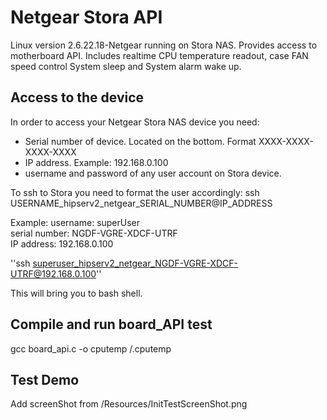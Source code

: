 # Netgear Stora API
Linux version 2.6.22.18-Netgear running on Stora NAS.
Provides access to motherboard API. Includes realtime CPU temperature readout, case FAN speed control System sleep and System alarm wake up.

## Access to the device

In order to access your Netgear Stora NAS device you need:
 - Serial number of device. Located on the bottom. Format XXXX-XXXX-XXXX-XXXX
 - IP address. Example: 192.168.0.100
 - username and password of any user account on Stora device.

To ssh to Stora you need to format the user accordingly:
ssh USERNAME_hipserv2_netgear_SERIAL_NUMBER@IP_ADDRESS

Example: 
username: superUser  
serial number: NGDF-VGRE-XDCF-UTRF  
IP address: 192.168.0.100  

''ssh superuser_hipserv2_netgear_NGDF-VGRE-XDCF-UTRF@192.168.0.100''

This will bring you to bash shell.

## Compile and run board_API test
gcc board_api.c -o cputemp
/.cputemp

## Test Demo

Add screenShot from /Resources/InitTestScreenShot.png